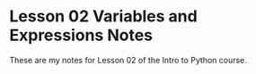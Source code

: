 # Lesson 02 Variables and Expressions Notes

These are my notes for Lesson 02 of the Intro to Python course.
